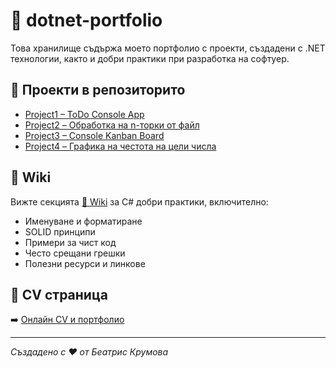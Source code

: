 # 📁 dotnet-portfolio

Това хранилище съдържа моето портфолио с проекти, създадени с .NET технологии, както и добри практики при разработка на софтуер.

## 🧩 Проекти в репозиторито

- [Project1 – ToDo Console App](./Project1)  
- [Project2 – Обработка на n-торки от файл](./Project2)  
- [Project3 – Console Kanban Board](./Project3)  
- [Project4 – Графика на честота на цели числа](./Project4)

## 📝 Wiki

Вижте секцията [📘 Wiki](https://github.com/beatriskr/dotnet-portfolio/wiki) за C# добри практики, включително:
- Именуване и форматиране
- SOLID принципи
- Примери за чист код
- Често срещани грешки
- Полезни ресурси и линкове

## 💼 CV страница

➡️ [Онлайн CV и портфолио](https://beatriskr.github.io/dotnet-portfolio/)

---

_Създадено с ❤️ от Беатрис Крумова_
